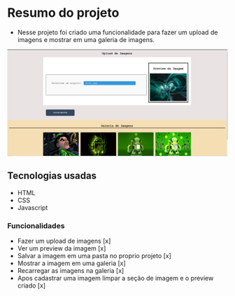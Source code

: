 

# Resumo do projeto
- Nesse projeto foi criado uma funcionalidade para fazer um upload de imagens e mostrar em uma galeria de imagens. 

![Site](./assets/site.png)


## Tecnologias usadas
- HTML
- CSS
- Javascript

### Funcionalidades
- Fazer um upload de imagens [x]
- Ver um preview da imagem [x]
- Salvar a imagem em uma pasta no proprio projeto [x]
- Mostrar a imagem em uma galeria [x]
- Recarregar as imagens na galeria [x]
- Apos cadastrar uma imagem limpar a seção de imagem e o preview criado [x]

